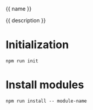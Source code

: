 {{ name }}

{{ description }}

# Initialization
`npm run init`

# Install modules
`npm run install -- module-name`